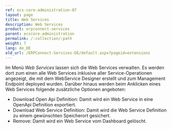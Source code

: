 ```yaml
---
ref: ecs-core-administration-07
layout: page
title: Web Services
description: Web Services
product: erpconnect-services
parent: ecscore-administration
permalink: /:collection/:path
weight: 7
lang: de_DE
old_url: /ERPConnect-Services-DE/default.aspx?pageid=extensions
---
```


Im Menü *Web Services* lassen sich die Web Services verwalten. Es werden dort zum einen alle Web Services inklusive aller Service-Operationen angezeigt, die mit dem WebService Designer erstellt und zum Management Endpoint deployed wurden. 
Darüber hinaus werden beim Anklicken eines Web Services folgende zusätzliche Optionen angeboten: <br>
* Download Open Api Definition: Damit wird ein Web Service in eine OpenApi Definition exportiert.
* Download Web Service Definition: Damit wird die Web Service Definition zu einem gewünschten Speicherort gesichert.    
* Remove: Damit wird ein Web Service vom Dashboard gelöscht. 

